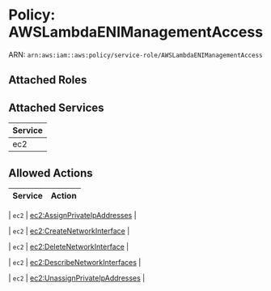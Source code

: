 # Policy: AWSLambdaENIManagementAccess

ARN: `arn:aws:iam::aws:policy/service-role/AWSLambdaENIManagementAccess`

## Attached Roles

## Attached Services

| Service |
|---------|
| ec2 |

## Allowed Actions

| Service | Action |
|:-------:|--------|

| `ec2` | [ec2:AssignPrivateIpAddresses](../actions.md#ec2:assignprivateipaddresses) |

| `ec2` | [ec2:CreateNetworkInterface](../actions.md#ec2:createnetworkinterface) |

| `ec2` | [ec2:DeleteNetworkInterface](../actions.md#ec2:deletenetworkinterface) |

| `ec2` | [ec2:DescribeNetworkInterfaces](../actions.md#ec2:describenetworkinterfaces) |

| `ec2` | [ec2:UnassignPrivateIpAddresses](../actions.md#ec2:unassignprivateipaddresses) |
